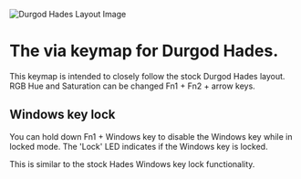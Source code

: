 ![Durgod Hades Layout Image](https://i.imgur.com/vsi6sdK.png)

# The via keymap for Durgod Hades.

This keymap is intended to closely follow the stock Durgod Hades layout. RGB Hue and Saturation can be changed Fn1 + Fn2 + arrow keys. 

## Windows key lock

You can hold down Fn1 + Windows key to disable the Windows key while in locked mode.
The 'Lock' LED indicates if the Windows key is locked.

This is similar to the stock Hades Windows key lock functionality.
